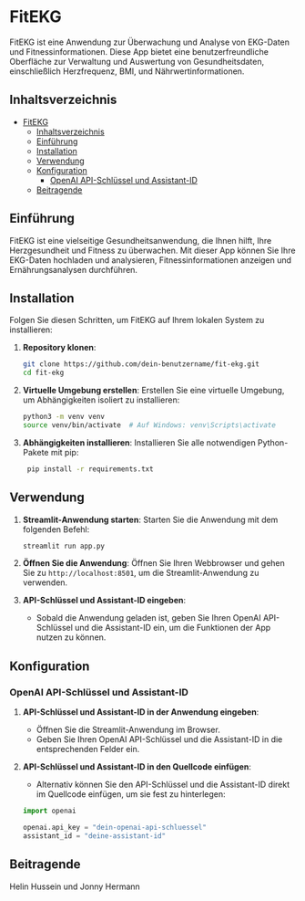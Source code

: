 # FitEKG

FitEKG ist eine Anwendung zur Überwachung und Analyse von EKG-Daten und Fitnessinformationen. Diese App bietet eine benutzerfreundliche Oberfläche zur Verwaltung und Auswertung von Gesundheitsdaten, einschließlich Herzfrequenz, BMI, und Nährwertinformationen.

## Inhaltsverzeichnis

- [FitEKG](#fitekg)
  - [Inhaltsverzeichnis](#inhaltsverzeichnis)
  - [Einführung](#einführung)
  - [Installation](#installation)
  - [Verwendung](#verwendung)
  - [Konfiguration](#konfiguration)
    - [OpenAI API-Schlüssel und Assistant-ID](#openai-api-schlüssel-und-assistant-id)
  - [Beitragende](#beitragende)

## Einführung

FitEKG ist eine vielseitige Gesundheitsanwendung, die Ihnen hilft, Ihre Herzgesundheit und Fitness zu überwachen. Mit dieser App können Sie Ihre EKG-Daten hochladen und analysieren, Fitnessinformationen anzeigen und Ernährungsanalysen durchführen.

## Installation

Folgen Sie diesen Schritten, um FitEKG auf Ihrem lokalen System zu installieren:

1. **Repository klonen**:
    ```bash
    git clone https://github.com/dein-benutzername/fit-ekg.git
    cd fit-ekg
    ```

2. **Virtuelle Umgebung erstellen**:
    Erstellen Sie eine virtuelle Umgebung, um Abhängigkeiten isoliert zu installieren:
    ```bash
    python3 -m venv venv
    source venv/bin/activate  # Auf Windows: venv\Scripts\activate
    ```

3. **Abhängigkeiten installieren**:
    Installieren Sie alle notwendigen Python-Pakete mit pip:
 
   ```bash
    pip install -r requirements.txt
    ```

## Verwendung

1. **Streamlit-Anwendung starten**:
    Starten Sie die Anwendung mit dem folgenden Befehl:

    ```bash
    streamlit run app.py
    ```

2. **Öffnen Sie die Anwendung**:
    Öffnen Sie Ihren Webbrowser und gehen Sie zu `http://localhost:8501`, um die Streamlit-Anwendung zu verwenden.

3. **API-Schlüssel und Assistant-ID eingeben**:
    - Sobald die Anwendung geladen ist, geben Sie Ihren OpenAI API-Schlüssel und die Assistant-ID ein, um die Funktionen der App nutzen zu können.

## Konfiguration

### OpenAI API-Schlüssel und Assistant-ID

1. **API-Schlüssel und Assistant-ID in der Anwendung eingeben**:
    - Öffnen Sie die Streamlit-Anwendung im Browser.
    - Geben Sie Ihren OpenAI API-Schlüssel und die Assistant-ID in die entsprechenden Felder ein.

2. **API-Schlüssel und Assistant-ID in den Quellcode einfügen**:
    - Alternativ können Sie den API-Schlüssel und die Assistant-ID direkt im Quellcode einfügen, um sie fest zu hinterlegen:
  
    ```python
    import openai

    openai.api_key = "dein-openai-api-schluessel"
    assistant_id = "deine-assistant-id"
    ```

## Beitragende

Helin Hussein und Jonny Hermann
